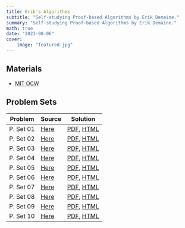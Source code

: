 ```yaml
---
title: Erik's Algorithms
subtitle: "Self-studying Proof-based Algorithms by Erik Demaine."
summary: "Self-studying Proof-based Algorithms by Erik Demaine."
math: true
date: "2023-08-06"
cover:
    image: "featured.jpg"
---
```


## Materials
- [MIT OCW](https://ocw.mit.edu/courses/6-046j-design-and-analysis-of-algorithms-spring-2015)

## Problem Sets

| Problem      | Source  | Solution |
|--------------|-----------|---------|
| P. Set 01 | [Here](https://ocw.mit.edu/courses/6-046j-design-and-analysis-of-algorithms-spring-2015/resources/mit6_046js15_pset1/) | [PDF](./pset01_sol.pdf), [HTML](/erik-alg-post/pset01)|
| P. Set 02 | [Here](https://ocw.mit.edu/courses/6-046j-design-and-analysis-of-algorithms-spring-2015/resources/mit6_046js15_pset2/) | [PDF](./pset02_sol.pdf), [HTML](/erik-alg-post/pset02)|
| P. Set 03 | [Here](https://ocw.mit.edu/courses/6-046j-design-and-analysis-of-algorithms-spring-2015/resources/mit6_046js15_pset3/) | [PDF](./pset03_sol.pdf), [HTML](/erik-alg-post/pset03)|
| P. Set 04 | [Here](https://ocw.mit.edu/courses/6-046j-design-and-analysis-of-algorithms-spring-2015/resources/mit6_046js15_pset4/) | [PDF](./pset04_sol.pdf), [HTML](/erik-alg-post/pset04)|
| P. Set 05 | [Here](https://ocw.mit.edu/courses/6-046j-design-and-analysis-of-algorithms-spring-2015/resources/mit6_046js15_pset5/) | [PDF](./pset05_sol.pdf), [HTML](/erik-alg-post/pset05)|
| P. Set 06 | [Here](https://ocw.mit.edu/courses/6-046j-design-and-analysis-of-algorithms-spring-2015/resources/mit6_046js15_pset6/) | [PDF](./pset06_sol.pdf), [HTML](/erik-alg-post/pset06)|
| P. Set 07 | [Here](https://ocw.mit.edu/courses/6-046j-design-and-analysis-of-algorithms-spring-2015/resources/mit6_046js15_pset7/) | [PDF](./pset07_sol.pdf), [HTML](/erik-alg-post/pset07)|
| P. Set 08 | [Here](https://ocw.mit.edu/courses/6-046j-design-and-analysis-of-algorithms-spring-2015/resources/mit6_046js15_pset8/) | [PDF](./pset08_sol.pdf), [HTML](/erik-alg-post/pset08)|
| P. Set 09 | [Here](https://ocw.mit.edu/courses/6-046j-design-and-analysis-of-algorithms-spring-2015/resources/mit6_046js15_pset9/) | [PDF](./pset09_sol.pdf), [HTML](/erik-alg-post/pset09)|
| P. Set 10 | [Here](https://ocw.mit.edu/courses/6-046j-design-and-analysis-of-algorithms-spring-2015/resources/mit6_046js15_pset10/) | [PDF](./pset10_sol.pdf), [HTML](/erik-alg-post/pset10)|
